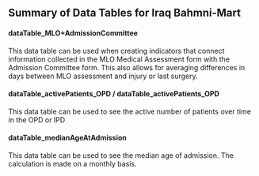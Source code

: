 ## Summary of Data Tables for Iraq Bahmni-Mart
#### dataTable_MLO+AdmissionCommittee
This data table can be used when creating indicators that connect information collected in the MLO Medical Assessment form with the Admission Committee form. This also allows for averaging differences in days between MLO assessment and injury or last surgery.

#### dataTable_activePatients_OPD / dataTable_activePatients_OPD
This data table can be used to see the active number of patients over time in the OPD or IPD

#### dataTable_medianAgeAtAdmission
This data table can be used to see the median age of admission. The calculation is made on a monthly basis. 
